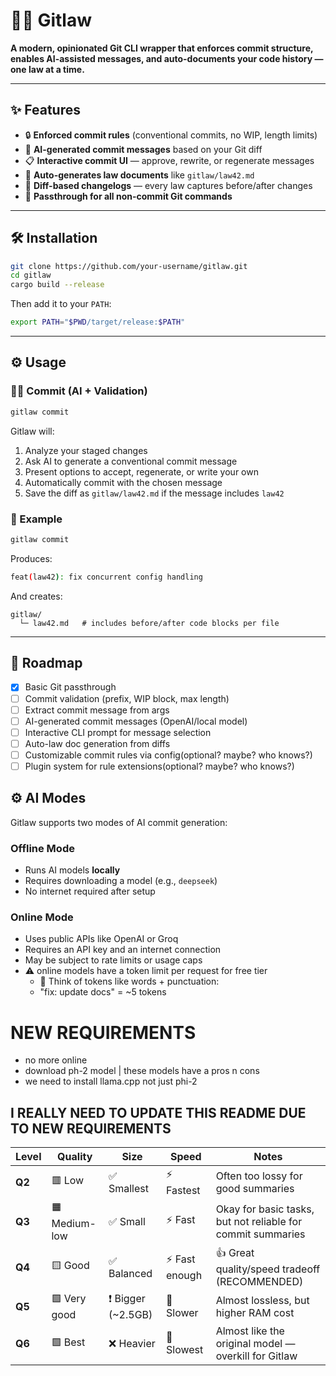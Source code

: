 # 🧑‍⚖️ Gitlaw

**A modern, opinionated Git CLI wrapper that enforces commit structure, enables AI-assisted messages, and auto-documents your code history — one law at a time.**

---

## ✨ Features

- 🔒 **Enforced commit rules** (conventional commits, no WIP, length limits)
- 🤖 **AI-generated commit messages** based on your Git diff
- 📋 **Interactive commit UI** — approve, rewrite, or regenerate messages
- 📁 **Auto-generates law documents** like `gitlaw/law42.md`
- 🧠 **Diff-based changelogs** — every law captures before/after changes
- 🧼 **Passthrough for all non-commit Git commands**

---

## 🛠️ Installation

```bash
git clone https://github.com/your-username/gitlaw.git
cd gitlaw
cargo build --release
```

Then add it to your `PATH`:

```bash
export PATH="$PWD/target/release:$PATH"
```

---

## ⚙️ Usage

### 🧑‍⚖️ Commit (AI + Validation)

```bash
gitlaw commit
```

Gitlaw will:
1. Analyze your staged changes
2. Ask AI to generate a conventional commit message
3. Present options to accept, regenerate, or write your own
4. Automatically commit with the chosen message
5. Save the diff as `gitlaw/law42.md` if the message includes `law42`

### 🧪 Example

```bash
gitlaw commit
```

Produces:

```bash
feat(law42): fix concurrent config handling
```

And creates:

```
gitlaw/
  └─ law42.md   # includes before/after code blocks per file
```

---

## 🚀 Roadmap

- [x] Basic Git passthrough
- [ ] Commit validation (prefix, WIP block, max length)
- [ ] Extract commit message from args
- [ ] AI-generated commit messages (OpenAI/local model)
- [ ] Interactive CLI prompt for message selection
- [ ] Auto-law doc generation from diffs
- [ ] Customizable commit rules via config(optional? maybe? who knows?)
- [ ] Plugin system for rule extensions(optional? maybe? who knows?)

## ⚙️ AI Modes

Gitlaw supports two modes of AI commit generation:

### Offline Mode
- Runs AI models **locally**
- Requires downloading a model (e.g., `deepseek`)
- No internet required after setup

### Online Mode
- Uses public APIs like OpenAI or Groq
- Requires an API key and an internet connection
- May be subject to rate limits or usage caps
- ⚠️ online models have a token limit per request for free tier
   - 🧠 Think of tokens like words + punctuation:
   - "fix: update docs" = ~5 tokens


# NEW REQUIREMENTS

 - no more online
 - download ph-2 model | these models have a pros n cons
 - we need to install llama.cpp not just phi-2

## I REALLY NEED TO UPDATE THIS README DUE TO NEW REQUIREMENTS


| Level  | Quality       | Size               | Speed         | Notes                                                       |
| ------ | ------------- | ------------------ | ------------- | ----------------------------------------------------------- |
| **Q2** | 🟥 Low        | ✅ Smallest         | ⚡ Fastest     | Often too lossy for good summaries                          |
| **Q3** | 🟧 Medium-low | ✅ Small            | ⚡ Fast        | Okay for basic tasks, but not reliable for commit summaries |
| **Q4** | 🟨 Good       | ✅ Balanced         | ⚡ Fast enough | 👍 Great quality/speed tradeoff (RECOMMENDED)               |
| **Q5** | 🟩 Very good  | ❗ Bigger (\~2.5GB) | 🐢 Slower     | Almost lossless, but higher RAM cost                        |
| **Q6** | 🟩 Best       | ❌ Heavier          | 🐢 Slowest    | Almost like the original model — overkill for Gitlaw        |
